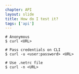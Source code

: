 ```yaml
---
chapter: API
layout: slide
title: How do I test it?
tags: ['api']
---
```


    # Anonymous
	$ curl <URL>
    
    # Pass credentials on CLI
    $ curl -u <user:password> <URL>

    # Use .netrc file
	$ curl -n <URL>
